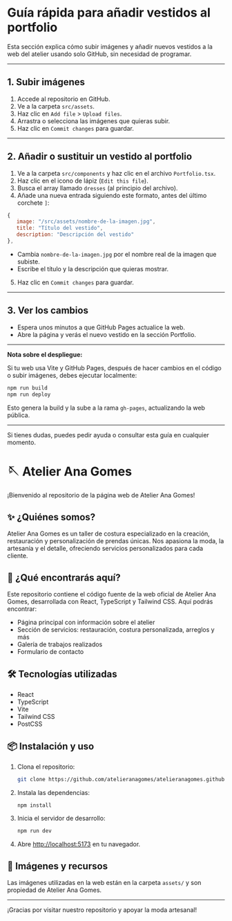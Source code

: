 # Guía rápida para añadir vestidos al portfolio

Esta sección explica cómo subir imágenes y añadir nuevos vestidos a la web del atelier usando solo GitHub, sin necesidad de programar.

---

## 1. Subir imágenes

1. Accede al repositorio en GitHub.
2. Ve a la carpeta `src/assets`.
3. Haz clic en `Add file` > `Upload files`.
4. Arrastra o selecciona las imágenes que quieras subir.
5. Haz clic en `Commit changes` para guardar.

---

## 2. Añadir o sustituir un vestido al portfolio

1. Ve a la carpeta `src/components` y haz clic en el archivo `Portfolio.tsx`.
2. Haz clic en el icono de lápiz (`Edit this file`).
3. Busca el array llamado `dresses` (al principio del archivo).
4. Añade una nueva entrada siguiendo este formato, antes del último corchete `]`:

```js
{
   image: "/src/assets/nombre-de-la-imagen.jpg",
   title: "Título del vestido",
   description: "Descripción del vestido"
},
```

- Cambia `nombre-de-la-imagen.jpg` por el nombre real de la imagen que subiste.
- Escribe el título y la descripción que quieras mostrar.

5. Haz clic en `Commit changes` para guardar.

---

## 3. Ver los cambios

- Espera unos minutos a que GitHub Pages actualice la web.
- Abre la página y verás el nuevo vestido en la sección Portfolio.

---

**Nota sobre el despliegue:**

Si tu web usa Vite y GitHub Pages, después de hacer cambios en el código o subir imágenes, debes ejecutar localmente:

```bash
npm run build
npm run deploy
```

Esto genera la build y la sube a la rama `gh-pages`, actualizando la web pública.

---

Si tienes dudas, puedes pedir ayuda o consultar esta guía en cualquier momento.
# 🪡 Atelier Ana Gomes

¡Bienvenido al repositorio de la página web de Atelier Ana Gomes!

## ✨ ¿Quiénes somos?
Atelier Ana Gomes es un taller de costura especializado en la creación, restauración y personalización de prendas únicas. Nos apasiona la moda, la artesanía y el detalle, ofreciendo servicios personalizados para cada cliente.

## 🚀 ¿Qué encontrarás aquí?
Este repositorio contiene el código fuente de la web oficial de Atelier Ana Gomes, desarrollada con React, TypeScript y Tailwind CSS. Aquí podrás encontrar:
- Página principal con información sobre el atelier
- Sección de servicios: restauración, costura personalizada, arreglos y más
- Galería de trabajos realizados
- Formulario de contacto

## 🛠️ Tecnologías utilizadas
- React
- TypeScript
- Vite
- Tailwind CSS
- PostCSS

## 📦 Instalación y uso
1. Clona el repositorio:
   ```bash
   git clone https://github.com/atelieranagomes/atelieranagomes.github.io.git
   ```
2. Instala las dependencias:
   ```bash
   npm install
   ```
3. Inicia el servidor de desarrollo:
   ```bash
   npm run dev
   ```
4. Abre [http://localhost:5173](http://localhost:5173) en tu navegador.

## 📸 Imágenes y recursos
Las imágenes utilizadas en la web están en la carpeta `assets/` y son propiedad de Atelier Ana Gomes.

---

¡Gracias por visitar nuestro repositorio y apoyar la moda artesanal!
